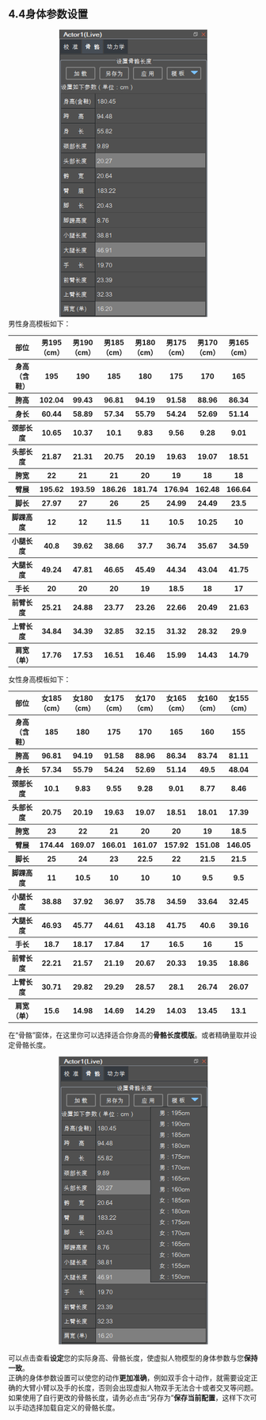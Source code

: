 ## 4.4身体参数设置

<div align=center>
<img src="https://raw.githubusercontent.com/FOHEART/MotionVenusHelp/v1.3.4/software/bonelength.png"/>
</div>
男性身高模板如下：
<div align=center>
<table>
   <tr><th>部位</th><th>男195（cm）</th><th>男190（cm）</th><th>男185（cm）</th><th>男180（cm）</th><th>男175（cm）</th><th>男170（cm）</th><th>男165（cm）</th><th>男160（cm）</th></tr>
   <tr><th>身高（含鞋）</th><th>195</th><th>190</th><th>185</th><th>180</th><th>175</th><th>170</th><th>165</th><th>160</th></tr>
	<tr><th>胯高</th><th>102.04</th><th>99.43</th><th>96.81</th><th>94.19</th><th>91.58</th><th>88.96</th><th>86.34</th><th>83.73</th></tr>
	<tr><th>身长</th><th>60.44</th><th>58.89</th><th>57.34</th><th>55.79</th><th>54.24</th><th>52.69</th><th>51.14</th><th>49.59</th></tr>
	<tr><th>颈部长度</th><th>10.65</th><th>10.37</th><th>10.1</th><th>9.83</th><th>9.56</th><th>9.28</th><th>9.01</th><th>8.74</th></tr>
	<tr><th>头部长度</th><th>21.87</th><th>21.31</th><th>20.75</th><th>20.19</th><th>19.63</th><th>19.07</th><th>18.51</th><th>17.95</th></tr>
	<tr><th>胯宽</th><th>22</th><th>21</th><th>21</th><th>20</th><th>19</th><th>18</th><th>18</th><th>18</th></tr>
	<tr><th>臂展</th><th>195.62</th><th>193.59</th><th>186.26</th><th>181.74</th><th>176.94</th><th>162.48</th><th>166.64</th><th>160.12</th></tr>
	<tr><th>脚长</th><th>27.97</th><th>27</th><th>26</th><th>25</th><th>24.99</th><th>24.49</th><th>23.5</th><th>23</th></tr>
	<tr><th>脚踝高度</th><th>12</th><th>12</th><th>11.5</th><th>11</th><th>10.5</th><th>10.25</th><th>10</th><th>10</th></tr>
	<tr><th>小腿长度</th><th>40.8</th><th>39.62</th><th>38.66</th><th>37.7</th><th>36.74</th><th>35.67</th><th>34.59</th><th>33.41</th></tr>
	<tr><th>大腿长度</th><th>49.24</th><th>47.81</th><th>46.65</th><th>45.49</th><th>44.34</th><th>43.04</th><th>41.75</th><th>40.32</th></tr>
	<tr><th>手长</th><th>20</th><th>20</th><th>20</th><th>19</th><th>18.5</th><th>18</th><th>17</th><th>17.5</th></tr>
	<tr><th>前臂长度</th><th>25.21</th><th>24.88</th><th>23.77</th><th>23.26</th><th>22.66</th><th>20.49</th><th>21.63</th><th>20.33</th></tr>
	<tr><th>上臂长度</th><th>34.84</th><th>34.39</th><th>32.85</th><th>32.15</th><th>31.32</th><th>28.32</th><th>29.9</th><th>28.1</th></tr>
	<tr><th>肩宽（单）</th><th>17.76</th><th>17.53</th><th>16.51</th><th>16.46</th><th>15.99</th><th>14.43</th><th>14.79</th><th>14.13</th></tr>

</table>
</div>

女性身高模板如下：
<div align=center>
<table>
   <tr><th>部位</th><th>女185（cm）</th><th>女180（cm）</th><th>女175（cm）</th><th>女170（cm）</th><th>女165（cm）</th><th>女160（cm）</th><th>女155（cm）</th><th>女150（cm）</th></tr>
   <tr><th>身高（含鞋）</th><th>185</th><th>180</th><th>175</th><th>170</th><th>165</th><th>160</th><th>155</th><th>150</th></tr>
	<tr><th>胯高</th><th>96.81</th><th>94.19</th><th>91.58</th><th>88.96</th><th>86.34</th><th>83.74</th><th>81.11</th><th>78.49</th></tr>
	<tr><th>身长</th><th>57.34</th><th>55.79</th><th>54.24</th><th>52.69</th><th>51.14</th><th>49.5</th><th>48.04</th><th>46.49</th></tr>
	<tr><th>颈部长度</th><th>10.1</th><th>9.83</th><th>9.55</th><th>9.28</th><th>9.01</th><th>8.77</th><th>8.46</th><th>8.19</th></tr>
	<tr><th>头部长度</th><th>20.75</th><th>20.19</th><th>19.63</th><th>19.07</th><th>18.51</th><th>18.01</th><th>17.39</th><th>16.82</th></tr>
	<tr><th>胯宽</th><th>23</th><th>22</th><th>21</th><th>20</th><th>20</th><th>19</th><th>18.5</th><th>18</th></tr>
	<tr><th>臂展</th><th>174.44</th><th>169.07</th><th>166.01</th><th>161.07</th><th>157.92</th><th>151.08</th><th>146.05</th><th>143.22</th></tr>
	<tr><th>脚长</th><th>25</th><th>24</th><th>23</th><th>22.5</th><th>22</th><th>21.5</th><th>21.5</th><th>21</th></tr>
	<tr><th>脚踝高度</th><th>11</th><th>10.5</th><th>10</th><th>10</th><th>10</th><th>9.5</th><th>9.5</th><th>9.5</th></tr>
	<tr><th>小腿长度</th><th>38.88</th><th>37.92</th><th>36.97</th><th>35.78</th><th>34.59</th><th>33.64</th><th>32.45</th><th>31.26</th></tr>
	<tr><th>大腿长度</th><th>46.93</th><th>45.77</th><th>44.61</th><th>43.18</th><th>41.75</th><th>40.6</th><th>39.16</th><th>37.73</th></tr>
	<tr><th>手长</th><th>18.7</th><th>18.17</th><th>17.84</th><th>17</th><th>16.5</th><th>16</th><th>15</th><th>14.5</th></tr>
	<tr><th>前臂长度</th><th>22.21</th><th>21.57</th><th>21.19</th><th>20.67</th><th>20.33</th><th>19.35</th><th>18.86</th><th>18.59</th></tr>
	<tr><th>上臂长度</th><th>30.71</th><th>29.82</th><th>29.29</th><th>28.57</th><th>28.1</th><th>26.74</th><th>26.07</th><th>25.7</th></tr>
	<tr><th>肩宽（单）</th><th>15.6</th><th>14.98</th><th>14.69</th><th>14.29</th><th>14.03</th><th>13.45</th><th>13.1</th><th>12.82</th></tr>

</table>
</div>

在“骨骼”窗体，在这里你可以选择适合你身高的**骨骼长度模版**。或者精确量取并设定骨骼长度。<br>

<div align=center>
<img src="https://raw.githubusercontent.com/FOHEART/MotionVenusHelp/v1.3.4/software/bonelengthtemplate.png"/>
</div>

可以点击查看**设定**您的实际身高、骨骼长度，使虚拟人物模型的身体参数与您**保持一致**。<br>
正确的身体参数设置可以使您的动作**更加准确**，例如双手合十动作，就需要设定正确的大臂小臂以及手的长度，否则会出现虚拟人物双手无法合十或者交叉等问题。<br>
如果使用了自行更改的骨骼长度，请务必点击“另存为”**保存当前配置**，这样下次可以手动选择加载自定义的骨骼长度。
